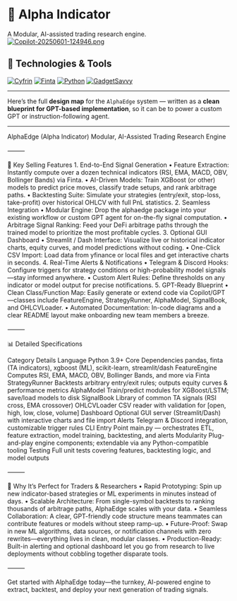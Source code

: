 # **🚀 Alpha Indicator**

A Modular, AI-assisted trading research engine.
[![Copilot-20250601-124946.png](https://i.postimg.cc/P5TQq2RL/Copilot-20250601-124946.png)](https://postimg.cc/QHYT4kss)

## 🔧 Technologies & Tools

[![Cyfrin](https://img.shields.io/badge/Cyfrin-Audit%20Ready-brightgreen?logo=shield)](https://www.cyfrin.io/)
[![Finta](https://img.shields.io/pypi/v/finta?label=Finta&logo=python&logoColor=hotpink&color=blue)](https://pypi.org/project/finta/)
[![Python](https://img.shields.io/badge/Python-3.11-blue?logo=python)](https://www.python.org/)
[![GadgetSavvy](https://img.shields.io/badge/GadgetSavvy-Fintech%20Automation-purple?logo=bolt)](https://www.gadget-savvy.com/)

---


Here’s the full **design map** for the `AlphaEdge` system — written as a **clean blueprint for GPT-based implementation**, so it can be to power a custom GPT or instruction-following agent.

---

AlphaEdge (Alpha Indicator)
Modular, AI-Assisted Trading Research Engine

⸻

🚀 Key Selling Features
	1.	End-to-End Signal Generation
	•	Feature Extraction: Instantly compute over a dozen technical indicators (RSI, EMA, MACD, OBV, Bollinger Bands) via Finta.
	•	AI-Driven Models: Train XGBoost (or other) models to predict price moves, classify trade setups, and rank arbitrage paths.
	•	Backtesting Suite: Simulate your strategies (entry/exit, stop-loss, take-profit) over historical OHLCV with full PnL statistics.
	2.	Seamless Integration
	•	Modular Engine: Drop the alphaedge package into your existing workflow or custom GPT agent for on-the-fly signal computation.
	•	Arbitrage Signal Ranking: Feed your DeFi arbitrage paths through the trained model to prioritize the most profitable cycles.
	3.	Optional GUI Dashboard
	•	Streamlit / Dash Interface: Visualize live or historical indicator charts, equity curves, and model predictions without coding.
	•	One-Click CSV Import: Load data from yfinance or local files and get interactive charts in seconds.
	4.	Real-Time Alerts & Notifications
	•	Telegram & Discord Hooks: Configure triggers for strategy conditions or high-probability model signals—stay informed anywhere.
	•	Custom Alert Rules: Define thresholds on any indicator or model output for precise notifications.
	5.	GPT-Ready Blueprint
	•	Clean Class/Function Map: Easily generate or extend code via Copilot/GPT—classes include FeatureEngine, StrategyRunner, AlphaModel, SignalBook, and OHLCVLoader.
	•	Automated Documentation: In-code diagrams and a clear README layout make onboarding new team members a breeze.

⸻

📊 Detailed Specifications

Category	Details
Language	Python 3.9+
Core Dependencies	pandas, finta (TA indicators), xgboost (ML), scikit-learn, streamlit/dash
FeatureEngine	Computes RSI, EMA, MACD, OBV, Bollinger Bands, and more via Finta
StrategyRunner	Backtests arbitrary entry/exit rules; outputs equity curves & performance metrics
AlphaModel	Train/predict modules for XGBoost/LSTM; save/load models to disk
SignalBook	Library of common TA signals (RSI cross, EMA crossover)
OHLCVLoader	CSV reader with validation for [open, high, low, close, volume]
Dashboard	Optional GUI server (Streamlit/Dash) with interactive charts and file import
Alerts	Telegram & Discord integration, customizable trigger rules
CLI Entry Point	main.py — orchestrates ETL, feature extraction, model training, backtesting, and alerts
Modularity	Plug-and-play engine components; extendable via any Python-compatible tooling
Testing	Full unit tests covering features, backtesting logic, and model outputs


⸻

💼 Why It’s Perfect for Traders & Researchers
	•	Rapid Prototyping: Spin up new indicator-based strategies or ML experiments in minutes instead of days.
	•	Scalable Architecture: From single-symbol backtests to ranking thousands of arbitrage paths, AlphaEdge scales with your data.
	•	Seamless Collaboration: A clear, GPT-friendly code structure means teammates can contribute features or models without steep ramp-up.
	•	Future-Proof: Swap in new ML algorithms, data sources, or notification channels with zero rewrites—everything lives in clean, modular classes.
	•	Production-Ready: Built-in alerting and optional dashboard let you go from research to live deployments without cobbling together disparate tools.

⸻

Get started with AlphaEdge today—the turnkey, AI-powered engine to extract, backtest, and deploy your next generation of trading signals.
